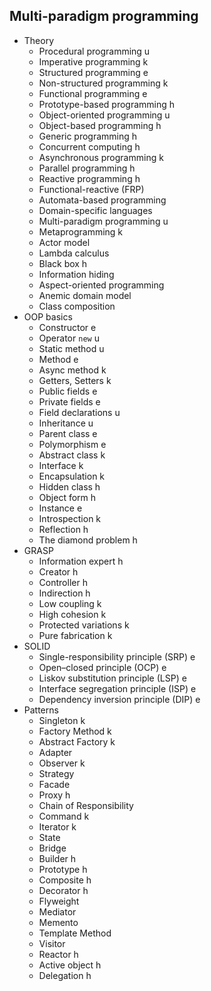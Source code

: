 ## Multi-paradigm programming

- Theory
  - Procedural programming u
  - Imperative programming k
  - Structured programming e
  - Non-structured programming k
  - Functional programming e
  - Prototype-based programming h
  - Object-oriented programming u
  - Object-based programming h
  - Generic programming h
  - Concurrent computing h
  - Asynchronous programming k
  - Parallel programming h
  - Reactive programming h
  - Functional-reactive (FRP)
  - Automata-based programming
  - Domain-specific languages
  - Multi-paradigm programming u
  - Metaprogramming k
  - Actor model
  - Lambda calculus
  - Black box h
  - Information hiding 
  - Aspect-oriented programming
  - Anemic domain model
  - Class composition
- OOP basics
  - Constructor e
  - Operator `new` u
  - Static method u
  - Method e
  - Async method k
  - Getters, Setters k
  - Public fields e
  - Private fields e
  - Field declarations u
  - Inheritance u
  - Parent class e
  - Polymorphism e
  - Abstract class k
  - Interface k
  - Encapsulation k
  - Hidden class h
  - Object form h
  - Instance e
  - Introspection k
  - Reflection h
  - The diamond problem h
- GRASP
  - Information expert h
  - Creator h
  - Controller h
  - Indirection h
  - Low coupling k
  - High cohesion k
  - Protected variations k
  - Pure fabrication k
- SOLID
  - Single-responsibility principle (SRP) e
  - Open–closed principle (OCP) e
  - Liskov substitution principle (LSP) e
  - Interface segregation principle (ISP) e
  - Dependency inversion principle (DIP) e
- Patterns
  - Singleton k
  - Factory Method k
  - Abstract Factory k
  - Adapter
  - Observer k
  - Strategy 
  - Facade
  - Proxy h
  - Chain of Responsibility
  - Command k
  - Iterator k
  - State
  - Bridge
  - Builder h
  - Prototype h
  - Composite h
  - Decorator h
  - Flyweight
  - Mediator
  - Memento
  - Template Method
  - Visitor
  - Reactor h
  - Active object h
  - Delegation h
